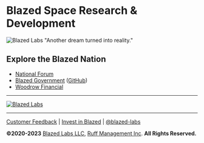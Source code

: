 # Blazed Space Research & Development
![Blazed Labs "Another dream turned into reality."](https://blazed.sirv.com/blazed-labs/blazed-banner-sm.png)

## Explore the Blazed Nation
* [National Forum](https://www.facebook.com/groups/blazedforum)
* [Blazed Government](government)  ([GitHub](https://github.com/blazed-nation/blz-gov))
* [Woodrow Financial](https://github.com/blazed-nation/woodrow)

---

[![Blazed Labs](https://img.shields.io/badge/Blazed-Labs-red?style=for-the-badge&logo=data:image/webp;base64,UklGRgwBAABXRUJQVlA4WAoAAAAQAAAAEwAAEwAAQUxQSJsAAAABgFvb1rLo+3Eyd0lZtOESaeadEHkBELEog5zMfVwbcPc78v3vm+kgIiaA/aPS6nA4XVaJ5hgcHRye9nQ0VgPwXmaCFQBPQZESgOeISP4TeE2KFD6B94yAtg8AXTWt8PDrNkXy74A79hD0fci2lXKVR7mLmExgH8ShnaPogPpZ5Vg3JMxNvwwj2tj4i+Xm58RxlnEls49olHh/CABWUDggSgAAADADAJ0BKhQAFAA+bSyRRaQioZgEAEAGxLOAX7UGAIdtN3AA/vPA0UtZSPblfop///kEdls9BxW6nkyImweTORm+zO2yEn0/AgAA "Blazed Labs")](https://blazedlabs.com/)

---

[Customer Feedback](https://forms.gle/f9F4SRyfpKdAHJ1R6) | [Invest in Blazed](https://opencollective.com/blazed-labs) | [@blazed-labs](https://github.com/blazed-labs/)

**&copy;2020-2023** [Blazed Labs LLC](https://blazedlabs.com/), [Ruff Management Inc](https://ruff-manage.com/). **All Rights Reserved.**